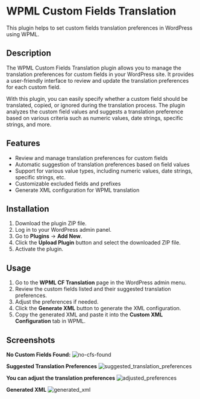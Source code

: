 # WPML Custom Fields Translation

This plugin helps to set custom fields translation preferences in WordPress using WPML.

## Description

The WPML Custom Fields Translation plugin allows you to manage the translation preferences for custom fields in your WordPress site. It provides a user-friendly interface to review and update the translation preferences for each custom field.

With this plugin, you can easily specify whether a custom field should be translated, copied, or ignored during the translation process. The plugin analyzes the custom field values and suggests a translation preference based on various criteria such as numeric values, date strings, specific strings, and more.

## Features

- Review and manage translation preferences for custom fields
- Automatic suggestion of translation preferences based on field values
- Support for various value types, including numeric values, date strings, specific strings, etc.
- Customizable excluded fields and prefixes
- Generate XML configuration for WPML translation

## Installation

1. Download the plugin ZIP file.
2. Log in to your WordPress admin panel.
3. Go to **Plugins** &rarr; **Add New**.
4. Click the **Upload Plugin** button and select the downloaded ZIP file.
5. Activate the plugin.

## Usage

1. Go to the **WPML CF Translation** page in the WordPress admin menu.
2. Review the custom fields listed and their suggested translation preferences.
3. Adjust the preferences if needed.
4. Click the **Generate XML** button to generate the XML configuration.
5. Copy the generated XML and paste it into the **Custom XML Configuration** tab in WPML.

## Screenshots

**No Custom Fields Found:**
![no-cfs-found](https://github.com/amElnagdy/wpml-cf-translation/assets/7650147/f7ed3551-cf63-4ff9-87ca-e7466a224a74)

**Suggested Translation Preferences**
![suggested_translation_preferences](https://github.com/amElnagdy/wpml-cf-translation/assets/7650147/e5ba344d-35f8-441a-ab21-9ff6fe9db975)

**You can adjust the translation preferences**
![adjusted_preferences](https://github.com/amElnagdy/wpml-cf-translation/assets/7650147/178af64c-5ac3-4411-859c-13f3b2ab4d4a)

**Generated XML**
![generated_xml](https://github.com/amElnagdy/wpml-cf-translation/assets/7650147/0a23a2a4-a522-4aea-ac13-7f6c155d053d)
